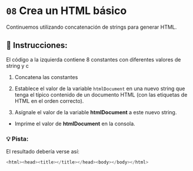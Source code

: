 # `08` Crea un HTML básico

Continuemos utilizando concatenación de strings para generar HTML.

## :pencil: Instrucciones:

El código a la izquierda contiene 8 constantes con diferentes valores de string y c

1. Concatena las constantes 

2. Establece el valor de la variable `htmlDocument` en una nuevo string que tenga el típico contenido de un documento HTML (con las etiquetas de HTML en el orden correcto).

3. Asígnale el valor de la variable **htmlDocument** a este nuevo string.

* Imprime el valor de **htmlDocument** en la consola.

### 💡 Pista:


El resultado debería verse así:
```js
<html><head><title></title></head><body></body></html>
```
